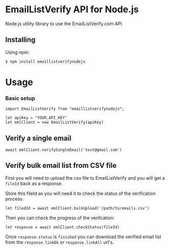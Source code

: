 # EmailListVerify API for Node.js
Node.js utility library to use the EmailListVerify.com API

## Installing
Using npm:

```bash
$ npm install emaillistverifynodejs
```

# Usage
### Basic setup
```
import EmailListVerify from "emaillistverifynodejs";

let apiKey = "YOUR_API_KEY"
let emlClient = new EmailListVerify(apiKey)
```

## Verify a single email
```
await emlClient.verifySingleEmail('test@gmail.com')
```
## Verify bulk email list from CSV file
First you will need to upload the csv file to EmailListVerify and you will get a `fileId` back as a response. 

Store this fileId as you will need it to check the status of the verification process.
```
let filedId = await emlClient.bulkUpload('/path/to/emails.csv')
```

Then you can check the progress of the verifcation:
```
let response = await emlClient.checkStatus(fileId)
```

Once `response.status` is `finished` you can download the verified email list from the `response.linkOk` or `response.linkAll` url's.